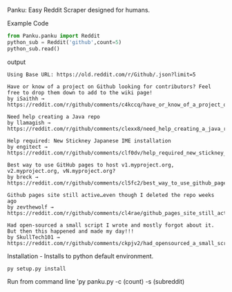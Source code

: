 Panku: Easy Reddit Scraper designed for humans.

Example Code
```py
from Panku.panku import Reddit
python_sub = Reddit('github',count=5)
python_sub.read()
```

output

```
Using Base URL: https://old.reddit.com/r/Github/.json?limit=5

Have or know of a project on Github looking for contributors? Feel free to drop them down to add to the wiki page!
by iSaithh → https://reddit.com/r/github/comments/c4kccq/have_or_know_of_a_project_on_github_looking_for/

Need help creating a Java repo
by llamagish → https://reddit.com/r/github/comments/clexx8/need_help_creating_a_java_repo/

Help required: New Stickney Japanese IME installation
by engitect → https://reddit.com/r/github/comments/clf0dv/help_required_new_stickney_japanese_ime/

Best way to use GitHub pages to host v1.myproject.org, v2.myproject.org, vN.myproject.org?
by breck → https://reddit.com/r/github/comments/cl5fc2/best_way_to_use_github_pages_to_host/

Github pages site still active…even though I deleted the repo weeks ago
by zevthewolf → https://reddit.com/r/github/comments/cl4rae/github_pages_site_still_activeeven_though_i/

Had open-sourced a small script I wrote and mostly forgot about it. But then this happened and made my day!!!
by SkullTech101 → https://reddit.com/r/github/comments/ckpjv2/had_opensourced_a_small_script_i_wrote_and_mostly/

```

Installation - Installs to python default environment.

`py setup.py install`

Run from command line
'py panku.py -c (count) -s (subreddit)

